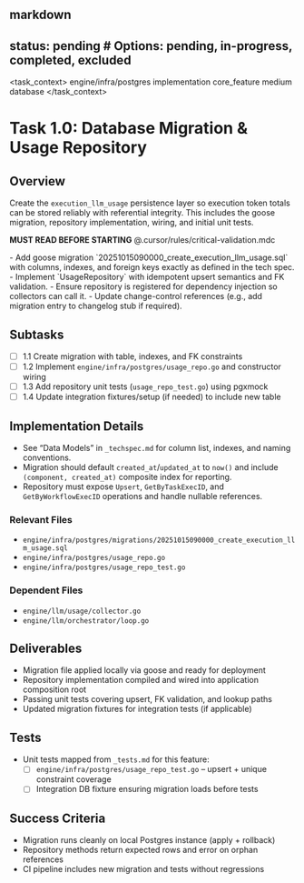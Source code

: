 ## markdown

## status: pending # Options: pending, in-progress, completed, excluded

<task_context>
<domain>engine/infra/postgres</domain>
<type>implementation</type>
<scope>core_feature</scope>
<complexity>medium</complexity>
<dependencies>database</dependencies>
</task_context>

# Task 1.0: Database Migration & Usage Repository

## Overview

Create the `execution_llm_usage` persistence layer so execution token totals can be stored reliably with referential integrity. This includes the goose migration, repository implementation, wiring, and initial unit tests.

<critical>**MUST READ BEFORE STARTING** @.cursor/rules/critical-validation.mdc</critical>

<requirements>
- Add goose migration `20251015090000_create_execution_llm_usage.sql` with columns, indexes, and foreign keys exactly as defined in the tech spec.
- Implement `UsageRepository` with idempotent upsert semantics and FK validation.
- Ensure repository is registered for dependency injection so collectors can call it.
- Update change-control references (e.g., add migration entry to changelog stub if required).
</requirements>

## Subtasks

- [ ] 1.1 Create migration with table, indexes, and FK constraints
- [ ] 1.2 Implement `engine/infra/postgres/usage_repo.go` and constructor wiring
- [ ] 1.3 Add repository unit tests (`usage_repo_test.go`) using pgxmock
- [ ] 1.4 Update integration fixtures/setup (if needed) to include new table

## Implementation Details

- See “Data Models” in `_techspec.md` for column list, indexes, and naming conventions.
- Migration should default `created_at`/`updated_at` to `now()` and include `(component, created_at)` composite index for reporting.
- Repository must expose `Upsert`, `GetByTaskExecID`, and `GetByWorkflowExecID` operations and handle nullable references.

### Relevant Files

- `engine/infra/postgres/migrations/20251015090000_create_execution_llm_usage.sql`
- `engine/infra/postgres/usage_repo.go`
- `engine/infra/postgres/usage_repo_test.go`

### Dependent Files

- `engine/llm/usage/collector.go`
- `engine/llm/orchestrator/loop.go`

## Deliverables

- Migration file applied locally via goose and ready for deployment
- Repository implementation compiled and wired into application composition root
- Passing unit tests covering upsert, FK validation, and lookup paths
- Updated migration fixtures for integration tests (if applicable)

## Tests

- Unit tests mapped from `_tests.md` for this feature:
  - [ ] `engine/infra/postgres/usage_repo_test.go` – upsert + unique constraint coverage
  - [ ] Integration DB fixture ensuring migration loads before tests

## Success Criteria

- Migration runs cleanly on local Postgres instance (apply + rollback)
- Repository methods return expected rows and error on orphan references
- CI pipeline includes new migration and tests without regressions
